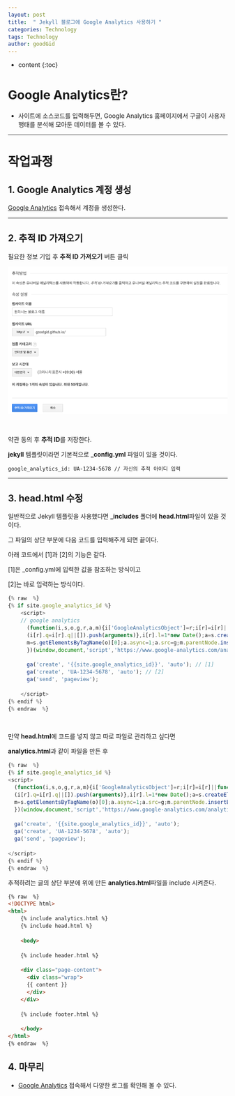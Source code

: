 ```yaml
---
layout: post
title:  " Jekyll 블로그에 Google Analytics 사용하기 "
categories: Technology
tags: Technology
author: goodGid
---
```

* content
{:toc}

# Google Analytics란?

* 사이트에 소스코드를 입력해두면, Google Analytics 홈페이지에서 구글이 사용자 행태를 분석해 모아둔 데이터를 볼 수 있다.

---

# 작업과정 

## 1. Google Analytics 계정 생성

[Google Analytics](https://marketingplatform.google.com/about/analytics/) 접속해서 계정을 생성한다.

---

## 2. 추적 ID 가져오기

필요한 정보 기입 후 **추적 ID 가져오기** 버튼 클릭

![](/assets/img/posts/install_google_analytics_1.png)

<br>

약관 동의 후 **추적 ID**를 저장한다.

**jekyll** 템플릿이라면 기본적으로 **_config.yml** 파일이 있을 것이다.

```
google_analytics_id: UA-1234-5678 // 자신의 추적 아이디 입력
```

---

## 3. head.html 수정

일반적으로 Jekyll 템플릿을 사용했다면 **_includes** 폴더에 **head.html**파일이 있을 것이다.

그 파일의 상단 부분에 다음 코드를 입력해주게 되면 끝이다.

아래 코드에서 [1]과 [2]의 기능은 같다.

[1]은 _config.yml에 입력한 값을 참조하는 방식이고

[2]는 바로 입력하는 방식이다. 

``` js
{% raw  %}
{% if site.google_analytics_id %}
    <script>
    // google analytics
      (function(i,s,o,g,r,a,m){i['GoogleAnalyticsObject']=r;i[r]=i[r]||function(){
      (i[r].q=i[r].q||[]).push(arguments)},i[r].l=1*new Date();a=s.createElement(o),
      m=s.getElementsByTagName(o)[0];a.async=1;a.src=g;m.parentNode.insertBefore(a,m)
      })(window,document,'script','https://www.google-analytics.com/analytics.js','ga');

      ga('create', '{{site.google_analytics_id}}', 'auto'); // [1]
      ga('create', 'UA-1234-5678', 'auto'); // [2]
      ga('send', 'pageview');

    </script>
{% endif %}
{% endraw  %}
```

<br>

만약 **head.html**에 코드를 넣지 않고 따로 파일로 관리하고 싶다면

**analytics.html**과 같이 파일을 만든 후

``` js
{% raw  %}
{% if site.google_analytics_id %}
<script>
  (function(i,s,o,g,r,a,m){i['GoogleAnalyticsObject']=r;i[r]=i[r]||function(){
  (i[r].q=i[r].q||[]).push(arguments)},i[r].l=1*new Date();a=s.createElement(o),
  m=s.getElementsByTagName(o)[0];a.async=1;a.src=g;m.parentNode.insertBefore(a,m)
  })(window,document,'script','https://www.google-analytics.com/analytics.js','ga');

  ga('create', '{{site.google_analytics_id}}', 'auto');
  ga('create', 'UA-1234-5678', 'auto');
  ga('send', 'pageview');

</script>
{% endif %}
{% endraw  %}

```

추적하려는 글의 상단 부분에 위에 만든 **analytics.html**파일을 include 시켜준다.


``` html
{% raw  %}
<!DOCTYPE html>
<html>
	{% include analytics.html %}
	{% include head.html %}

	<body>

	{% include header.html %}

	<div class="page-content">
	  <div class="wrap">
	  {{ content }}
	  </div>
	</div>

	{% include footer.html %}

	</body>
</html>
{% endraw  %}
```

## 4. 마무리

* [Google Analytics](https://marketingplatform.google.com/about/analytics/) 접속해서 다양한 로그를 확인해 볼 수 있다.



